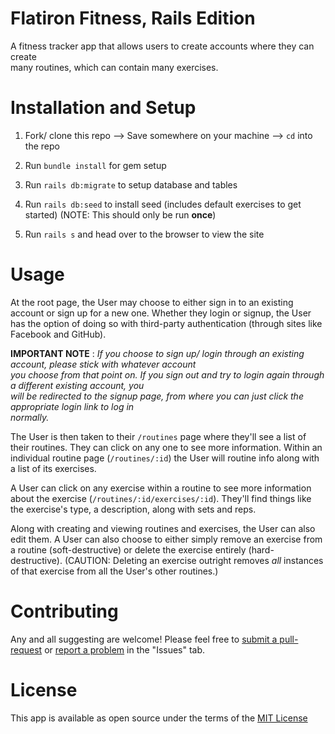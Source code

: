# Flatiron Fitness, Rails Edition

A fitness tracker app that allows users to create accounts where they can create  
many routines, which can contain many exercises.

# Installation and Setup
1. Fork/ clone this repo --> Save somewhere on your machine --> `cd` into the repo

2. Run `bundle install` for gem setup

3. Run `rails db:migrate` to setup database and tables

4. Run `rails db:seed` to install seed (includes default exercises to get started) (NOTE: This should only be run **once**)

5. Run `rails s` and head over to the browser to view the site

# Usage
At the root page, the User may choose to either sign in to an existing account or sign up for a new one. Whether they login or signup, the User has the option of doing so with third-party authentication (through sites like Facebook and GitHub).

**IMPORTANT NOTE** : *If you choose to sign up/ login through an existing account, please stick with whatever account  
you choose from that point on. If you sign out and try to login again through a different existing account, you  
will be redirected to the signup page, from where you can just click the appropriate login link to log in  
normally.*

The User is then taken to their `/routines` page where they'll see a list of their routines. They can click on any one to see more information. Within an individual routine page (`/routines/:id`) the User will routine info along with a list of its exercises.

A User can click on any exercise within a routine to see more information about the exercise (`/routines/:id/exercises/:id`). They'll find things like the exercise's type, a description, along with sets and reps.

Along with creating and viewing routines and exercises, the User can also edit them. A User can also choose to either simply remove an exercise from a routine (soft-destructive) or delete the exercise entirely (hard-destructive). (CAUTION: Deleting an exercise outright removes *all* instances of that exercise from all the User's other routines.)

# Contributing
Any and all suggesting are welcome! Please feel free to [submit a pull-request](https://github.com/Dusch4593/flatiron_fitness_rails_app/pulls)
or [report a problem](https://github.com/Dusch4593/flatiron_fitness_rails_app/issues) in the "Issues" tab.

# License
This app is available as open source under the terms of the [MIT License](https://opensource.org/licenses/MIT)
